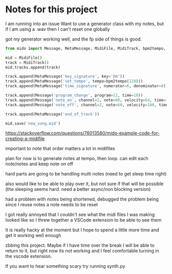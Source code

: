 # Notes for this project

I am running into an issue
Want to use a generator class with my notes, but if I am using a .wav then I can't reset one globally

got my generator working well, and the fp side of things is good. 
```python
from mido import Message, MetaMessage, MidiFile, MidiTrack, bpm2tempo, second2tick

mid = MidiFile()
track = MidiTrack()
mid.tracks.append(track)

track.append(MetaMessage('key_signature', key='Dm'))
track.append(MetaMessage('set_tempo', tempo=bpm2tempo(120)))
track.append(MetaMessage('time_signature', numerator=6, denominator=8))

track.append(Message('program_change', program=12, time=10))
track.append(Message('note_on', channel=2, note=60, velocity=64, time=1))
track.append(Message('note_off', channel=2, note=60, velocity=100, time=2))

track.append(MetaMessage('end_of_track'))

mid.save('new_song.mid')
```
https://stackoverflow.com/questions/76013580/mido-example-code-for-creating-a-midifile

important to note that order matters a lot in midifiles

plan for now is to generate notes at tempo, then loop. 
can edit each note/notes and keep note on off

hard parts are going to be handling multi notes (need to get sleep time right)

also would like to be able to play over it, but not sure if that will be possible (the sleeping seems hard. need a better async/non blocking version)

had a problem with notes being shortened, debugged the problem being since I reuse notes a note needs to be reset

I got really annoyed that I couldn't see what the midi files I was making looked like so I threw together a VSCode extension to be able to see them

It is really hacky at the moment but I hope to spend a little more time and get it working well enough 

zbbing this project. Maybe if I have time over the break I will be able to return to it, but right now its not working and I feel comfortable turning in the vscode extension.

If you want to hear something scary try running synth.py 
